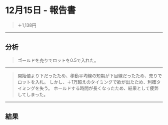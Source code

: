# 12月15日 - 報告書

> ＋1,138円

---

## 分析

> ゴールドを売りでロットを0.5で入れた。

---

> 開始値より下だったため、移動平均線の短期が下目線だったため、売りでロットを入札。
> しかし、＋1万超えのタイミングで欲が出たため、利確タイミングを失う。
> ホールドする時間が長くなったため、結果として疲弊してしまった。

---

## 結果

